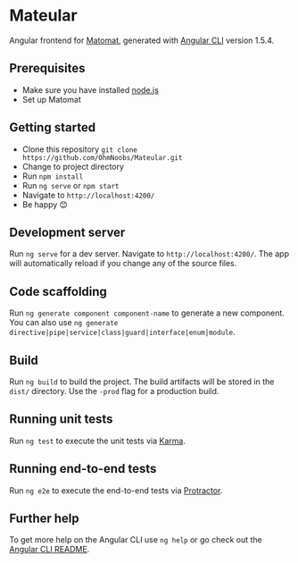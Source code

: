 # Mateular

Angular frontend for [Matomat](https://github.com/OhmNoobs/Matomat), generated with [Angular CLI](https://github.com/angular/angular-cli) version 1.5.4.

## Prerequisites

- Make sure you have installed [node.js](https://nodejs.org/en/)
- Set up Matomat

## Getting started

- Clone this repository ```git clone https://github.com/OhmNoobs/Mateular.git```
- Change to project directory
- Run ```npm install```
- Run ```ng serve``` or ```npm start```
- Navigate to `http://localhost:4200/`
- Be happy 😊

## Development server

Run `ng serve` for a dev server. Navigate to `http://localhost:4200/`. The app will automatically reload if you change any of the source files.

## Code scaffolding

Run `ng generate component component-name` to generate a new component. You can also use `ng generate directive|pipe|service|class|guard|interface|enum|module`.

## Build

Run `ng build` to build the project. The build artifacts will be stored in the `dist/` directory. Use the `-prod` flag for a production build.

## Running unit tests

Run `ng test` to execute the unit tests via [Karma](https://karma-runner.github.io).

## Running end-to-end tests

Run `ng e2e` to execute the end-to-end tests via [Protractor](http://www.protractortest.org/).

## Further help

To get more help on the Angular CLI use `ng help` or go check out the [Angular CLI README](https://github.com/angular/angular-cli/blob/master/README.md).
